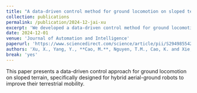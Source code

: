 ```yaml
---
title: "A data-driven control method for ground locomotion on sloped terrain of a hybrid aerial-ground robot"
collection: publications
permalink: /publication/2024-12-jai-xu
excerpt: 'We developed a data-driven control method for ground locomotion on sloped terrain for hybrid aerial-ground robots.'
date: 2024-12-01
venue: 'Journal of Automation and Intelligence'
paperurl: 'https://www.sciencedirect.com/science/article/pii/S2949855424000285'
authors: 'Xu, X., Yang, Y., **Cao, M.**, Nguyen, T.M., Cao, K. and Xie, L.'
break: 'yes'
---
```


This paper presents a data-driven control approach for ground locomotion on sloped terrain, specifically designed for hybrid aerial-ground robots to improve their terrestrial mobility. 